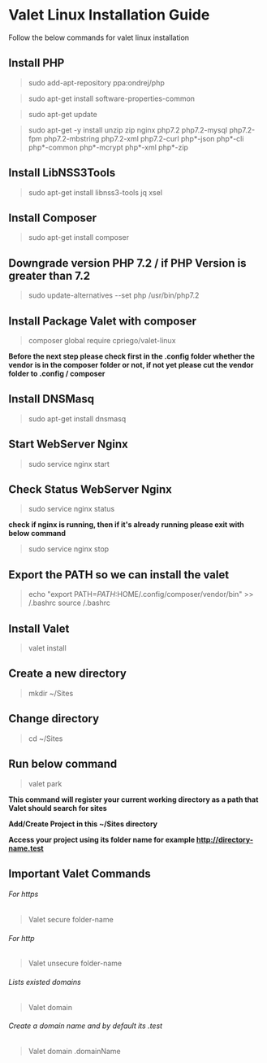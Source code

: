# Valet Linux Installation Guide
Follow the below commands for valet linux installation

## Install PHP
> sudo add-apt-repository ppa:ondrej/php 

> sudo apt-get install software-properties-common 

> sudo apt-get update 

> sudo apt-get -y install unzip zip nginx php7.2 php7.2-mysql php7.2-fpm php7.2-mbstring php7.2-xml php7.2-curl php*-json php*-cli php*-common php*-mcrypt php*-xml php*-zip

## Install LibNSS3Tools
> sudo apt-get install libnss3-tools jq xsel

## Install Composer
> sudo apt-get install composer

## Downgrade version PHP 7.2 / if PHP Version is greater than 7.2
> sudo update-alternatives --set php /usr/bin/php7.2

## Install Package Valet with composer
> composer global require cpriego/valet-linux

**Before the next step please check first in the .config folder whether the vendor is in the composer folder or not, if not yet please cut the vendor folder to .config / composer**

## Install DNSMasq
> sudo apt-get install dnsmasq

## Start WebServer Nginx
> sudo service nginx start

## Check Status WebServer Nginx
> sudo service nginx status

**check if nginx is running, then if it's already running please exit with below command**
> sudo service nginx stop

## Export the PATH so we can install the valet
> echo "export PATH=$PATH:$HOME/.config/composer/vendor/bin" >> /.bashrc source /.bashrc

## Install Valet
> valet install

## Create a new directory 
> mkdir ~/Sites

## Change directory
> cd ~/Sites

## Run below command
> valet park

**This command will register your current working directory as a path that Valet should search for sites**

**Add/Create Project in this  ~/Sites directory**

**Access your project using its folder name for example http://directory-name.test**

## Important Valet Commands
###### For https
> Valet secure folder-name
###### For http
> Valet unsecure folder-name
###### Lists existed domains
> Valet domain           
###### Create a domain name and by default its .test
> Valet domain .domainName









